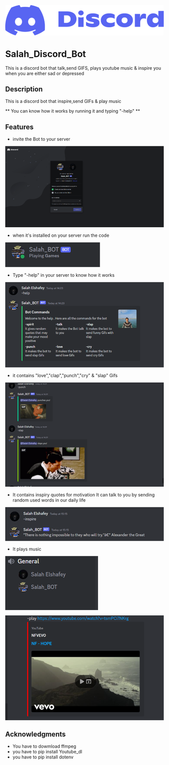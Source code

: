
![Logo](https://github.com/SalahElshafey/Salah_Discord_Bot/blob/main/SS/logo.png?raw=true)

# Salah_Discord_Bot
This is a discord bot that talk,send GIFS, plays youtube music &amp; inspire you when you are either sad or depressed

## Description

This is a discord bot that inspire,send GIFs & play music 

** You can know how it works by running it and typing "-help" **


## Features

- invite the Bot to your server

 ![](https://github.com/SalahElshafey/Salah_Discord_Bot/blob/main/SS/Screenshot%202023-03-03%20134006.png?raw=true)

- when it's installed on your server run the code 

 ![](https://github.com/SalahElshafey/Salah_Discord_Bot/blob/main/SS/2.png?raw=true)
- Type "-help" in your server to know how it works

 ![](https://github.com/SalahElshafey/Salah_Discord_Bot/blob/main/SS/3.png?raw=true)
- it contains "love","clap","punch","cry" & "slap" Gifs

![](https://github.com/SalahElshafey/Salah_Discord_Bot/blob/main/SS/4.png?raw=true)
- It contains inspiry quotes for motivation
 It can talk to you by sending random used words in our daily life
 
![](https://github.com/SalahElshafey/Salah_Discord_Bot/blob/main/SS/7.png?raw=true)

- It plays music

![](https://github.com/SalahElshafey/Salah_Discord_Bot/blob/main/SS/5.png?raw=true)


![](https://github.com/SalahElshafey/Salah_Discord_Bot/blob/main/SS/6.png?raw=true)

 


## Acknowledgments

-  You have to dowmload ffmpeg
-  you have to pip install Youtube_dl
-  you have to pip install dotenv



